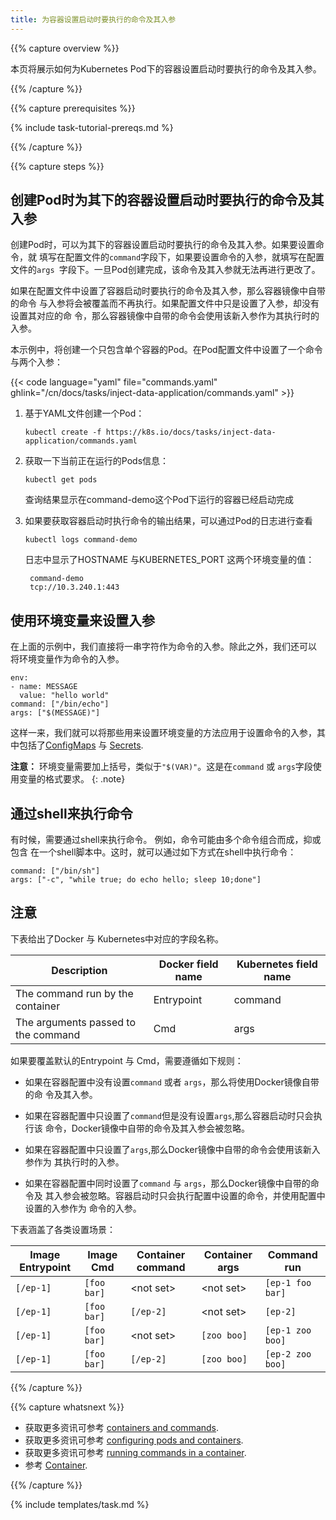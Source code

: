 ```yaml
---
title: 为容器设置启动时要执行的命令及其入参
---
```


{{% capture overview %}}

本页将展示如何为Kubernetes Pod下的容器设置启动时要执行的命令及其入参。

{{% /capture %}}


{{% capture prerequisites %}}

{% include task-tutorial-prereqs.md %}

{{% /capture %}}


{{% capture steps %}}

## 创建Pod时为其下的容器设置启动时要执行的命令及其入参

创建Pod时，可以为其下的容器设置启动时要执行的命令及其入参。如果要设置命令，就
填写在配置文件的`command`字段下，如果要设置命令的入参，就填写在配置文件的`args
`字段下。一旦Pod创建完成，该命令及其入参就无法再进行更改了。

如果在配置文件中设置了容器启动时要执行的命令及其入参，那么容器镜像中自带的命令
与入参将会被覆盖而不再执行。如果配置文件中只是设置了入参，却没有设置其对应的命
令，那么容器镜像中自带的命令会使用该新入参作为其执行时的入参。

本示例中，将创建一个只包含单个容器的Pod。在Pod配置文件中设置了一个命令与两个入参：

{{< code language="yaml" file="commands.yaml" ghlink="/cn/docs/tasks/inject-data-application/commands.yaml" >}}

1. 基于YAML文件创建一个Pod：

       kubectl create -f https://k8s.io/docs/tasks/inject-data-application/commands.yaml

1. 获取一下当前正在运行的Pods信息：

       kubectl get pods

    查询结果显示在command-demo这个Pod下运行的容器已经启动完成

1. 如果要获取容器启动时执行命令的输出结果，可以通过Pod的日志进行查看

       kubectl logs command-demo

    日志中显示了HOSTNAME 与KUBERNETES_PORT 这两个环境变量的值：

        command-demo
        tcp://10.3.240.1:443

## 使用环境变量来设置入参

在上面的示例中，我们直接将一串字符作为命令的入参。除此之外，我们还可以
将环境变量作为命令的入参。

    env:
    - name: MESSAGE
      value: "hello world"
    command: ["/bin/echo"]
    args: ["$(MESSAGE)"]

这样一来，我们就可以将那些用来设置环境变量的方法应用于设置命令的入参，其
中包括了[ConfigMaps](/docs/tasks/configure-pod-container/configure-pod-configmap/)
与
[Secrets](/docs/concepts/configuration/secret/).

**注意：** 环境变量需要加上括号，类似于`"$(VAR)"`。这是在`command` 
或 `args`字段使用变量的格式要求。
{: .note}

## 通过shell来执行命令

有时候，需要通过shell来执行命令。 例如，命令可能由多个命令组合而成，抑或包含
在一个shell脚本中。这时，就可以通过如下方式在shell中执行命令：

    command: ["/bin/sh"]
    args: ["-c", "while true; do echo hello; sleep 10;done"]

## 注意

下表给出了Docker 与 Kubernetes中对应的字段名称。

|              Description               |    Docker field name   | Kubernetes field name |
|----------------------------------------|------------------------|-----------------------|
|  The command run by the container      |   Entrypoint           |      command          |
|  The arguments passed to the command   |   Cmd                  |      args             |

如果要覆盖默认的Entrypoint 与 Cmd，需要遵循如下规则：

* 如果在容器配置中没有设置`command` 或者 `args`，那么将使用Docker镜像自带的命
令及其入参。

* 如果在容器配置中只设置了`command`但是没有设置`args`,那么容器启动时只会执行该
命令，Docker镜像中自带的命令及其入参会被忽略。

* 如果在容器配置中只设置了`args`,那么Docker镜像中自带的命令会使用该新入参作为
其执行时的入参。

* 如果在容器配置中同时设置了`command` 与 `args`，那么Docker镜像中自带的命令及
其入参会被忽略。容器启动时只会执行配置中设置的命令，并使用配置中设置的入参作为
命令的入参。

下表涵盖了各类设置场景：

| Image Entrypoint   |    Image Cmd     | Container command   |  Container args    |    Command run   |
|--------------------|------------------|---------------------|--------------------|------------------|
|     `[/ep-1]`      |   `[foo bar]`    |   &lt;not set&gt;   |   &lt;not set&gt;  | `[ep-1 foo bar]` |
|     `[/ep-1]`      |   `[foo bar]`    |      `[/ep-2]`      |   &lt;not set&gt;  |     `[ep-2]`     |
|     `[/ep-1]`      |   `[foo bar]`    |   &lt;not set&gt;   |     `[zoo boo]`    | `[ep-1 zoo boo]` |
|     `[/ep-1]`      |   `[foo bar]`    |   `[/ep-2]`         |     `[zoo boo]`    | `[ep-2 zoo boo]` |


{{% /capture %}}

{{% capture whatsnext %}}

* 获取更多资讯可参考 [containers and commands](/docs/user-guide/containers/).
* 获取更多资讯可参考 [configuring pods and containers](/docs/tasks/).
* 获取更多资讯可参考 [running commands in a container](/docs/tasks/debug-application-cluster/get-shell-running-container/).
* 参考 [Container](/docs/api-reference/{{page.version}}/#container-v1-core).

{{% /capture %}}


{% include templates/task.md %}
